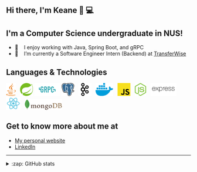 ## Hi there, I'm Keane 👋 💻

## I'm a Computer Science undergraduate in NUS!

- 👯 &nbsp;&nbsp; I enjoy working with Java, Spring Boot, and gRPC
- 🔭 &nbsp;&nbsp; I’m currently a Software Engineer Intern (Backend) at [TransferWise](https://wise.com/)

## Languages & Technologies

<div>
  <a href="https://www.java.com/en/" title="Java"><img src="images/java.svg" height="35" width="auto" /></a>
  &nbsp;
  <a href="https://spring.io/projects/spring-boot" title="Spring Boot"><img src="images/spring.svg" height="35" width="auto" /></a>
  <a href="https://grpc.io/" title="gRPC"><img src="images/grpc.svg" height="35" width="auto" /></a>
  <a href="https://www.postgresql.org/" title="PostgreSQL"><img src="images/postgresql.svg" height="35" width="auto" /></a>
  &nbsp;
  <a href="https://kafka.apache.org/" title="Kafka"><img src="images/kafka.svg" height="35" width="auto" /></a>
  &nbsp;
  <a href="https://www.docker.com/" title="Docker"><img src="images/docker.svg" height="35" width="auto" /></a>
  &nbsp;
  <a href="https://www.javascript.com/" title="JavaScript"><img src="images/javascript.svg" height="35" width="auto" /></a>
  &nbsp;
  <a href="https://nodejs.org/en/" title="NodeJs"><img src="images/nodejs.svg" height="35" width="auto" /></a>
  &nbsp;
  <a href="https://expressjs.com/" title="Express.js"><img src="images/express.svg" height="35" width="auto" /></a>
  &nbsp;
  <a href="https://reactjs.org/" title="React"><img src="images/react.svg" height="35" width="auto" /></a>
  &nbsp;
  <a href="https://www.mongodb.com/" title="MongoDB"><img src="images/mongodb.svg" height="29" width="auto" /></a>
  &nbsp;
</div>

## Get to know more about me at

* [My personal website](https://keanecjy.github.io/me/)
* [LinkedIn](https://www.linkedin.com/in/keanecjy/)

---

<details>
  <summary>:zap: GitHub stats</summary>
    <div><img alt="Keane's Github stats" src="https://github-readme-stats.vercel.app/api?username=keanecjy&show_icons=true&count_private=true" /></div>
    <div><img alt="Keane's Most Used Languages" src="https://github-readme-stats.vercel.app/api/top-langs/?username=keanecjy" /></div>
</details>
